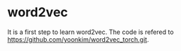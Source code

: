 # word2vec
It is a first step to learn word2vec. The code is refered to https://github.com/yoonkim/word2vec_torch.git.
